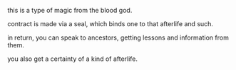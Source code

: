this is a type of magic from the blood god. 

contract is made via a seal, which binds one to that afterlife and such.

in return, you can speak to ancestors, getting lessons and information from them.

you also get a certainty of a kind of afterlife.